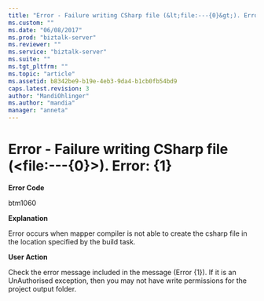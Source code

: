 ```yaml
---
title: "Error - Failure writing CSharp file (&lt;file:---{0}&gt;). Error: {1} | Microsoft Docs"
ms.custom: ""
ms.date: "06/08/2017"
ms.prod: "biztalk-server"
ms.reviewer: ""
ms.service: "biztalk-server"
ms.suite: ""
ms.tgt_pltfrm: ""
ms.topic: "article"
ms.assetid: b8342be9-b19e-4eb3-9da4-b1cb0fb54bd9
caps.latest.revision: 3
author: "MandiOhlinger"
ms.author: "mandia"
manager: "anneta"
---
```

# Error - Failure writing CSharp file (&lt;file:---{0}&gt;). Error: {1}
**Error Code**  
  
 btm1060  
  
 **Explanation**  
  
 Error occurs when mapper compiler is not able to create the csharp file in the location specified by the build task.  
  
 **User Action**  
  
 Check the error message included in the message (Error {1}). If it is an UnAuthorised exception, then you may not have write permissions for the project output folder.